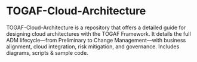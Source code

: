 # TOGAF-Cloud-Architecture
TOGAF-Cloud-Architecture is a repository that offers a detailed guide for designing cloud architectures with the TOGAF Framework. It details the full ADM lifecycle—from Preliminary to Change Management—with business alignment, cloud integration, risk mitigation, and governance. Includes diagrams, scripts &amp; sample code.
